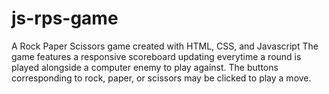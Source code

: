 # js-rps-game
A Rock Paper Scissors game created with HTML, CSS, and Javascript
The game features a responsive scoreboard updating everytime a round is played
alongside a computer enemy to play against. The buttons corresponding to
rock, paper, or scissors may be clicked to play a move.
